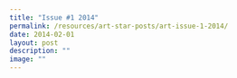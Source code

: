 ```yaml
---
title: "Issue #1 2014"
permalink: /resources/art-star-posts/art-issue-1-2014/
date: 2014-02-01
layout: post
description: ""
image: ""
---
```

